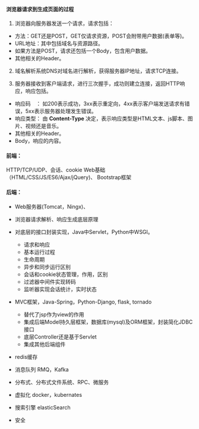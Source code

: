 


#### 浏览器请求到生成页面的过程
1. 浏览器向服务器发送一个请求，请求包括：
- 方法：GET还是POST，GET仅请求资源，POST会附带用户数据(表单等)。
- URL地址：其中包括域名与资源路径。
- 如果方法是POST，请求还包括一个Body，包含用户数据。
- 其他相关的Header。

2. 域名解析系统DNS对域名进行解析，获得服务器IP地址，请求TCP连接。

3. 服务器接收到客户端请求，进行三次握手，成功则建立连接，返回HTTP响应，响应包括。
- 响应码　： 如200表示成功，3xx表示重定向，4xx表示客户端发送请求有错误，5xx表示服务器处理发生错误。
- 响应类型： 由 **Content-Type** 决定，表示响应类型是HTML文本、js脚本、图片、视频还是音乐。
- 其他相关的Header。
- Body，响应的内容。


#### 前端：　　
HTTP/TCP/UDP、会话、cookie
Web基础（HTML/CSS/JS/ES6/Ajax/jQuery)、
Bootstrap框架


#### 后端：
- Web服务器(Tomcat，Ningx)、

- 浏览器请求解析、响应生成底层原理

- 对底层的接口封装实现，Java中Servlet，Python中WSGI。
  - 请求和响应
  - 基本运行过程
  - 生命周期
  - 异步和同步运行区别
  - 会话和cookie状态管理，作用，区别
  - 过滤器中间件实现转码
  - 监听器实现会话统计，实时状态

- MVC框架，Java-Spring，Python-Django, flask, tornado
  - 替代了jsp作为view的作用
  - 集成后端Model持久层框架，数据库(mysql)及ORM框架，封装简化JDBC接口
  - 底层Controller还是基于Servlet
  - 集成其他后端组件

- redis缓存

- 消息队列 RMQ，Kafka
- 分布式、分布式文件系统、RPC、微服务
- 虚拟化 docker，kubernates
- 搜索引擎 elasticSearch
- 安全
